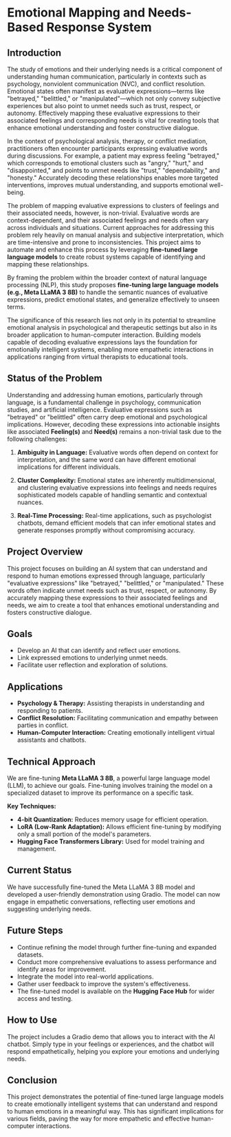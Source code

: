 # Emotional Mapping and Needs-Based Response System

## Introduction

The study of emotions and their underlying needs is a critical component of understanding human communication, particularly in contexts such as psychology, nonviolent communication (NVC), and conflict resolution. Emotional states often manifest as evaluative expressions—terms like "betrayed," "belittled," or "manipulated"—which not only convey subjective experiences but also point to unmet needs such as trust, respect, or autonomy. Effectively mapping these evaluative expressions to their associated feelings and corresponding needs is vital for creating tools that enhance emotional understanding and foster constructive dialogue.

In the context of psychological analysis, therapy, or conflict mediation, practitioners often encounter participants expressing evaluative words during discussions. For example, a patient may express feeling "betrayed," which corresponds to emotional clusters such as "angry," "hurt," and "disappointed," and points to unmet needs like "trust," "dependability," and "honesty." Accurately decoding these relationships enables more targeted interventions, improves mutual understanding, and supports emotional well-being.

The problem of mapping evaluative expressions to clusters of feelings and their associated needs, however, is non-trivial. Evaluative words are context-dependent, and their associated feelings and needs often vary across individuals and situations. Current approaches for addressing this problem rely heavily on manual analysis and subjective interpretation, which are time-intensive and prone to inconsistencies. This project aims to automate and enhance this process by leveraging **fine-tuned large language models** to create robust systems capable of identifying and mapping these relationships.

By framing the problem within the broader context of natural language processing (NLP), this study proposes **fine-tuning large language models (e.g., Meta LLaMA 3 8B)** to handle the semantic nuances of evaluative expressions, predict emotional states, and generalize effectively to unseen terms.

The significance of this research lies not only in its potential to streamline emotional analysis in psychological and therapeutic settings but also in its broader application to human-computer interaction. Building models capable of decoding evaluative expressions lays the foundation for emotionally intelligent systems, enabling more empathetic interactions in applications ranging from virtual therapists to educational tools.

## Status of the Problem

Understanding and addressing human emotions, particularly through language, is a fundamental challenge in psychology, communication studies, and artificial intelligence. Evaluative expressions such as "betrayed" or "belittled" often carry deep emotional and psychological implications. However, decoding these expressions into actionable insights like associated **Feeling(s)** and **Need(s)** remains a non-trivial task due to the following challenges:

1.  **Ambiguity in Language:** Evaluative words often depend on context for interpretation, and the same word can have different emotional implications for different individuals.

2.  **Cluster Complexity:** Emotional states are inherently multidimensional, and clustering evaluative expressions into feelings and needs requires sophisticated models capable of handling semantic and contextual nuances.

3.  **Real-Time Processing:** Real-time applications, such as psychologist chatbots, demand efficient models that can infer emotional states and generate responses promptly without compromising accuracy.

## Project Overview

This project focuses on building an AI system that can understand and respond to human emotions expressed through language, particularly "evaluative expressions" like "betrayed," "belittled," or "manipulated." These words often indicate unmet needs such as trust, respect, or autonomy. By accurately mapping these expressions to their associated feelings and needs, we aim to create a tool that enhances emotional understanding and fosters constructive dialogue.

## Goals

*   Develop an AI that can identify and reflect user emotions.
*   Link expressed emotions to underlying unmet needs.
*   Facilitate user reflection and exploration of solutions.

## Applications

*   **Psychology & Therapy:** Assisting therapists in understanding and responding to patients.
*   **Conflict Resolution:** Facilitating communication and empathy between parties in conflict.
*   **Human-Computer Interaction:** Creating emotionally intelligent virtual assistants and chatbots.

## Technical Approach

We are fine-tuning **Meta LLaMA 3 8B**, a powerful large language model (LLM), to achieve our goals. Fine-tuning involves training the model on a specialized dataset to improve its performance on a specific task.

**Key Techniques:**

*   **4-bit Quantization:**  Reduces memory usage for efficient operation.
*   **LoRA (Low-Rank Adaptation):**  Allows efficient fine-tuning by modifying only a small portion of the model's parameters.
*   **Hugging Face Transformers Library:** Used for model training and management.

## Current Status

We have successfully fine-tuned the Meta LLaMA 3 8B model and developed a user-friendly demonstration using Gradio. The model can now engage in empathetic conversations, reflecting user emotions and suggesting underlying needs.

## Future Steps

*   Continue refining the model through further fine-tuning and expanded datasets.
*   Conduct more comprehensive evaluations to assess performance and identify areas for improvement.
*   Integrate the model into real-world applications.
*   Gather user feedback to improve the system's effectiveness.
*   The fine-tuned model is available on the **Hugging Face Hub** for wider access and testing.

## How to Use

The project includes a Gradio demo that allows you to interact with the AI chatbot. Simply type in your feelings or experiences, and the chatbot will respond empathetically, helping you explore your emotions and underlying needs.

## Conclusion

This project demonstrates the potential of fine-tuned large language models to create emotionally intelligent systems that can understand and respond to human emotions in a meaningful way. This has significant implications for various fields, paving the way for more empathetic and effective human-computer interactions.